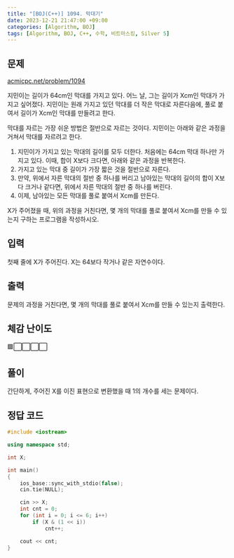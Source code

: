 ```yaml
---
title: "[BOJ(C++)] 1094. 막대기"
date: 2023-12-21 21:47:00 +09:00
categories: [Algorithm, BOJ]
tags: [Algorithm, BOJ, C++, 수학, 비트마스킹, Silver 5]
---
```

## **문제**
[acmicpc.net/problem/1094](https://www.acmicpc.net/problem/1094)
<br>

지민이는 길이가 64cm인 막대를 가지고 있다. 어느 날, 그는 길이가 Xcm인 막대가 가지고 싶어졌다. 지민이는 원래 가지고 있던 막대를 더 작은 막대로 자른다음에, 풀로 붙여서 길이가 Xcm인 막대를 만들려고 한다.

막대를 자르는 가장 쉬운 방법은 절반으로 자르는 것이다. 지민이는 아래와 같은 과정을 거쳐서 막대를 자르려고 한다.

1. 지민이가 가지고 있는 막대의 길이를 모두 더한다. 처음에는 64cm 막대 하나만 가지고 있다. 이때, 합이 X보다 크다면, 아래와 같은 과정을 반복한다.
2. 가지고 있는 막대 중 길이가 가장 짧은 것을 절반으로 자른다.
3. 만약, 위에서 자른 막대의 절반 중 하나를 버리고 남아있는 막대의 길이의 합이 X보다 크거나 같다면, 위에서 자른 막대의 절반 중 하나를 버린다.
4. 이제, 남아있는 모든 막대를 풀로 붙여서 Xcm를 만든다.

X가 주어졌을 때, 위의 과정을 거친다면, 몇 개의 막대를 풀로 붙여서 Xcm를 만들 수 있는지 구하는 프로그램을 작성하시오. 
<br>

## **입력**
첫째 줄에 X가 주어진다. X는 64보다 작거나 같은 자연수이다.
<br>

## **출력**
문제의 과정을 거친다면, 몇 개의 막대를 풀로 붙여서 Xcm를 만들 수 있는지 출력한다.
<br>

## **체감 난이도**
🟩⬜⬜⬜⬜
<br>

## **풀이**
간단하게, 주어진 X를 이진 표현으로 변환했을 때 1의 개수를 세는 문제이다.
<br>

## **정답 코드**
```c++
#include <iostream>

using namespace std;

int X;

int main()
{
    ios_base::sync_with_stdio(false);
    cin.tie(NULL);

    cin >> X;
    int cnt = 0;
    for (int i = 0; i <= 6; i++)
        if (X & (1 << i))
            cnt++;

    cout << cnt;
}
```